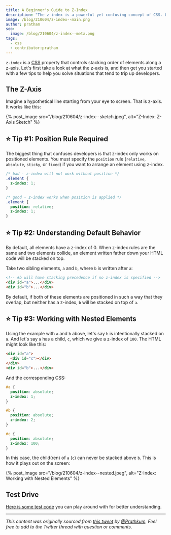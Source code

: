 ```yaml
---
title: A Beginner's Guide to Z-Index
description: "The z-index is a powerful yet confusing concept of CSS. Let's make it easy!"
image: /blog/210604/z-index--main.png
author: pratham
seo:
  image: /blog/210604/z-index--meta.png
tags:
  - css
  - contributor:pratham
---
```


`z-index` is a [CSS](/blog/wtf-is-css/) property that controls stacking order of elements along a z-axis. Let's first take a look at what the z-axis is, and then get you started with a few tips to help you solve situations that tend to trip up developers.

## The Z-Axis

Imagine a hypothetical line starting from your eye to screen. That is z-axis. It works like this:

{% post_image
    src="/blog/210604/z-index--sketch.jpeg",
    alt="Z-Index: Z-Axis Sketch" %}

## ⭐ Tip #1: Position Rule Required

The biggest thing that confuses developers is that z-index only works on positioned elements. You must specify the `position` rule (`relative`, `absolute`, `sticky`, or `fixed`) if you want to arrange an element using z-index.

```css
/* bad - z-index will not work without position */
.element {
  z-index: 1;
}

/* good - z-index works when position is applied */
.element {
  position: relative;
  z-index: 1;
}
```

## ⭐ Tip #2: Understanding Default Behavior

By default, all elements have a z-index of 0. When z-index rules are the same and two elements collide, an element written father down your HTML code will be stacked on top.

Take two sibling elements, `a` and `b`, where `b` is written after `a`:

```html
<!-- #b will have stacking precedence if no z-index is specified -->
<div id="a">...</div>
<div id="b">...</div>
```

By default, if both of these elements are positioned in such a way that they overlap, but neither has a z-index, `b` will be stacked on top of `a`.

## ⭐ Tip #3: Working with Nested Elements

Using the example with `a` and `b` above, let's say `b` is intentionally stacked on `a`. And let's say `a` has a child, `c`, which we give a z-index of `100`. The HTML might look like this:

```html
<div id="a">
  <div id="c"></div>
</div>
<div id="b">...</div>
```

And the corresponding CSS:

```css
#a {
  position: absolute;
  z-index: 1;
}

#b {
  position: absolute;
  z-index: 2;
}

#c {
  position: absolute;
  z-index: 100;
}
```

In this case, the child(ren) of `a` (`c`) can never be stacked above `b`. This is how it plays out on the screen:

{% post_image
    src="/blog/210604/z-index--nested.jpeg",
    alt="Z-Index: Working with Nested Elements" %}

## Test Drive

[Here is some test code](https://codepen.io/prathkum/pen/WNoOvYr) you can play around with for better understanding.

---

_This content was originally sourced from [this tweet](https://twitter.com/Prathkum/status/1362686461544439809) by [@Prathkum](https://twitter.com/Prathkum). Feel free to add to the Twitter thread with question or comments._
